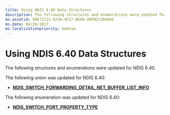 ```yaml
---
title: Using NDIS 6.40 Data Structures
description: The following structures and enumerations were updated for NDIS 6.40.
ms.assetid: 99E71C21-023A-4E17-B689-89FB2C3A404E
ms.date: 04/20/2017
ms.localizationpriority: medium
---
```


# Using NDIS 6.40 Data Structures


The following structures and enumerations were updated for NDIS 6.40.

The following union was updated for NDIS 6.40:

-   [**NDIS\_SWITCH\_FORWARDING\_DETAIL\_NET\_BUFFER\_LIST\_INFO**](https://msdn.microsoft.com/library/windows/hardware/hh598211)

The following enumeration was updated for NDIS 6.40:

-   [**NDIS\_SWITCH\_PORT\_PROPERTY\_TYPE**](https://msdn.microsoft.com/library/windows/hardware/hh598242)

 

 





